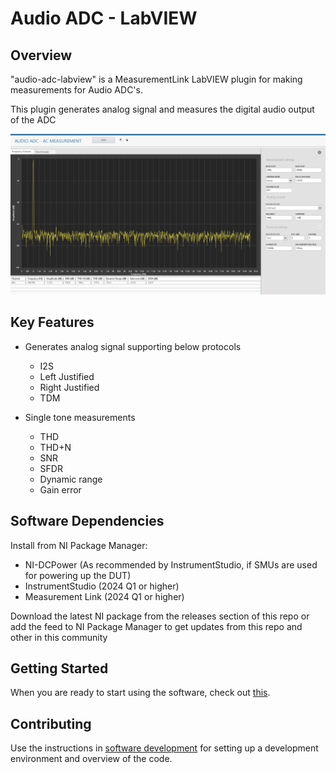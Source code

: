 # Audio ADC - LabVIEW

## Overview

"audio-adc-labview" is a MeasurementLink LabVIEW plugin for making measurements for Audio ADC's.

This plugin generates analog signal and measures the digital audio output of the ADC

![image](docs/images/ac-freq-domain.png)


## Key Features

 - Generates analog signal supporting below protocols
   - I2S
   - Left Justified
   - Right Justified
   - TDM
 
 - Single tone measurements
   - THD
   - THD+N
   - SNR
   - SFDR
   - Dynamic range
   - Gain error

## Software Dependencies

Install from NI Package Manager:

- NI-DCPower (As recommended by InstrumentStudio, if SMUs are used for powering up the DUT)
- InstrumentStudio (2024 Q1 or higher)
- Measurement Link (2024 Q1 or higher)

Download the latest NI package from the releases section of this repo or add the feed to NI Package Manager to get updates from this repo and other in this community

## Getting Started
When you are ready to start using the software, check out [this](docs/help.md).

## Contributing
Use the instructions in [software development](docs/software-development.md) for setting up a development environment and overview of the code.






